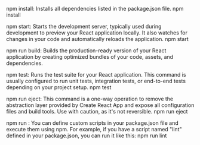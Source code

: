 npm install: Installs all dependencies listed in the package.json file.
npm install

npm start: Starts the development server, typically used during development to preview your React application locally. It also watches for changes in your code and automatically reloads the application.
npm start

npm run build: Builds the production-ready version of your React application by creating optimized bundles of your code, assets, and dependencies.

npm test: Runs the test suite for your React application. This command is usually configured to run unit tests, integration tests, or end-to-end tests depending on your project setup.
npm test

npm run eject: This command is a one-way operation to remove the abstraction layer provided by Create React App and expose all configuration files and build tools. Use with caution, as it's not reversible.
npm run eject

npm run <custom-script>: You can define custom scripts in your package.json file and execute them using npm. For example, if you have a script named "lint" defined in your package.json, you can run it like this:
npm run lint
